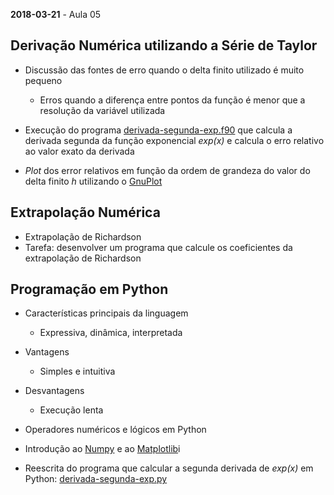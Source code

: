 **2018-03-21** - Aula 05

## Derivação Numérica utilizando a Série de Taylor

* Discussão das fontes de erro quando o delta finito utilizado é muito pequeno
	* Erros quando a diferença entre pontos da função é menor que a resolução da variável utilizada

* Execução do programa [derivada-segunda-exp.f90](derivada-segunda-exp.f90) que calcula a derivada segunda da função exponencial *exp(x)* e calcula o erro relativo ao valor exato da derivada
* *Plot* dos error relativos em função da ordem de grandeza do valor do delta finito *h* utilizando o [GnuPlot](http://gnuplot.info)


## Extrapolação Numérica

* Extrapolação de Richardson
* Tarefa: desenvolver um programa que calcule os coeficientes da extrapolação de Richardson

## Programação em Python

* Características principais da linguagem
	* Expressiva, dinâmica, interpretada
* Vantagens
	* Simples e intuitiva
* Desvantagens
	* Execução lenta

* Operadores numéricos e lógicos em Python

* Introdução ao [Numpy](http://www.numpy.org) e ao [Matplotlib](https://matplotlib.org/)i

* Reescrita do programa que calcular a segunda derivada de *exp(x)* em Python: [derivada-segunda-exp.py](derivada-segunda-exp.py)
